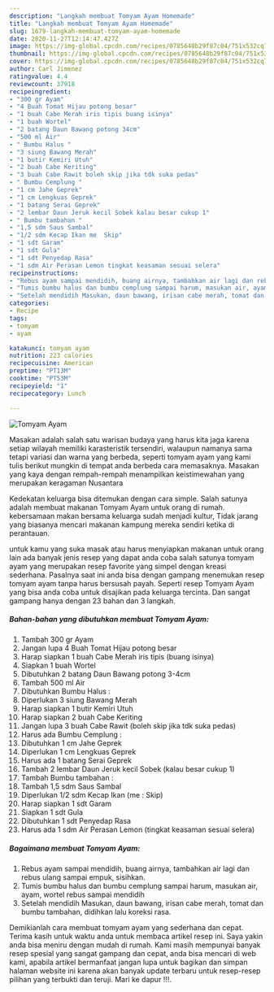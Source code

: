 ```yaml
---
description: "Langkah membuat Tomyam Ayam Homemade"
title: "Langkah membuat Tomyam Ayam Homemade"
slug: 1679-langkah-membuat-tomyam-ayam-homemade
date: 2020-11-27T12:14:47.427Z
image: https://img-global.cpcdn.com/recipes/0785648b29f87c04/751x532cq70/tomyam-ayam-foto-resep-utama.jpg
thumbnail: https://img-global.cpcdn.com/recipes/0785648b29f87c04/751x532cq70/tomyam-ayam-foto-resep-utama.jpg
cover: https://img-global.cpcdn.com/recipes/0785648b29f87c04/751x532cq70/tomyam-ayam-foto-resep-utama.jpg
author: Carl Jimenez
ratingvalue: 4.4
reviewcount: 37918
recipeingredient:
- "300 gr Ayam"
- "4 Buah Tomat Hijau potong besar"
- "1 buah Cabe Merah iris tipis buang isinya"
- "1 buah Wortel"
- "2 batang Daun Bawang potong 34cm"
- "500 ml Air"
- " Bumbu Halus "
- "3 siung Bawang Merah"
- "1 butir Kemiri Utuh"
- "2 buah Cabe Keriting"
- "3 buah Cabe Rawit boleh skip jika tdk suka pedas"
- " Bumbu Cemplung "
- "1 cm Jahe Geprek"
- "1 cm Lengkuas Geprek"
- "1 batang Serai Geprek"
- "2 lembar Daun Jeruk kecil Sobek kalau besar cukup 1"
- " Bumbu tambahan "
- "1,5 sdm Saus Sambal"
- "1/2 sdm Kecap Ikan me  Skip"
- "1 sdt Garam"
- "1 sdt Gula"
- "1 sdt Penyedap Rasa"
- "1 sdm Air Perasan Lemon tingkat keasaman sesuai selera"
recipeinstructions:
- "Rebus ayam sampai mendidih, buang airnya, tambahkan air lagi dan rebus ulang sampai empuk, sisihkan."
- "Tumis bumbu halus dan bumbu cemplung sampai harum, masukan air, ayam, wortel rebus sampai mendidih"
- "Setelah mendidih Masukan, daun bawang, irisan cabe merah, tomat dan bumbu tambahan, didihkan lalu koreksi rasa."
categories:
- Recipe
tags:
- tomyam
- ayam

katakunci: tomyam ayam 
nutrition: 223 calories
recipecuisine: American
preptime: "PT13M"
cooktime: "PT53M"
recipeyield: "1"
recipecategory: Lunch

---
```



![Tomyam Ayam](https://img-global.cpcdn.com/recipes/0785648b29f87c04/751x532cq70/tomyam-ayam-foto-resep-utama.jpg)

Masakan adalah salah satu warisan budaya yang harus kita jaga karena setiap wilayah memiliki karasteristik tersendiri, walaupun namanya sama tetapi variasi dan warna yang berbeda, seperti tomyam ayam yang kami tulis berikut mungkin di tempat anda berbeda cara memasaknya. Masakan yang kaya dengan rempah-rempah menampilkan keistimewahan yang merupakan keragaman Nusantara



Kedekatan keluarga bisa ditemukan dengan cara simple. Salah satunya adalah membuat makanan Tomyam Ayam untuk orang di rumah. kebersamaan makan bersama keluarga sudah menjadi kultur, Tidak jarang yang biasanya mencari makanan kampung mereka sendiri ketika di perantauan.

untuk kamu yang suka masak atau harus menyiapkan makanan untuk orang lain ada banyak jenis resep yang dapat anda coba salah satunya tomyam ayam yang merupakan resep favorite yang simpel dengan kreasi sederhana. Pasalnya saat ini anda bisa dengan gampang menemukan resep tomyam ayam tanpa harus bersusah payah.
Seperti resep Tomyam Ayam yang bisa anda coba untuk disajikan pada keluarga tercinta. Dan sangat gampang hanya dengan 23 bahan dan 3 langkah.


<!--inarticleads1-->

##### Bahan-bahan yang dibutuhkan membuat Tomyam Ayam:

1. Tambah 300 gr Ayam
1. Jangan lupa 4 Buah Tomat Hijau potong besar
1. Harap siapkan 1 buah Cabe Merah iris tipis (buang isinya)
1. Siapkan 1 buah Wortel
1. Dibutuhkan 2 batang Daun Bawang potong 3-4cm
1. Tambah 500 ml Air
1. Dibutuhkan  Bumbu Halus :
1. Diperlukan 3 siung Bawang Merah
1. Harap siapkan 1 butir Kemiri Utuh
1. Harap siapkan 2 buah Cabe Keriting
1. Jangan lupa 3 buah Cabe Rawit (boleh skip jika tdk suka pedas)
1. Harus ada  Bumbu Cemplung :
1. Dibutuhkan 1 cm Jahe Geprek
1. Diperlukan 1 cm Lengkuas Geprek
1. Harus ada 1 batang Serai Geprek
1. Tambah 2 lembar Daun Jeruk kecil Sobek (kalau besar cukup 1)
1. Tambah  Bumbu tambahan :
1. Tambah 1,5 sdm Saus Sambal
1. Diperlukan 1/2 sdm Kecap Ikan (me : Skip)
1. Harap siapkan 1 sdt Garam
1. Siapkan 1 sdt Gula
1. Dibutuhkan 1 sdt Penyedap Rasa
1. Harus ada 1 sdm Air Perasan Lemon (tingkat keasaman sesuai selera)




<!--inarticleads2-->

##### Bagaimana membuat  Tomyam Ayam:

1. Rebus ayam sampai mendidih, buang airnya, tambahkan air lagi dan rebus ulang sampai empuk, sisihkan.
1. Tumis bumbu halus dan bumbu cemplung sampai harum, masukan air, ayam, wortel rebus sampai mendidih
1. Setelah mendidih Masukan, daun bawang, irisan cabe merah, tomat dan bumbu tambahan, didihkan lalu koreksi rasa.




Demikianlah cara membuat tomyam ayam yang sederhana dan cepat. Terima kasih untuk waktu anda untuk membaca artikel resep ini. Saya yakin anda bisa meniru dengan mudah di rumah. Kami masih mempunyai banyak resep spesial yang sangat gampang dan cepat, anda bisa mencari di web kami, apabila artikel bermanfaat jangan lupa untuk bagikan dan simpan halaman website ini karena akan banyak update terbaru untuk resep-resep pilihan yang terbukti dan teruji. Mari ke dapur !!!. 
